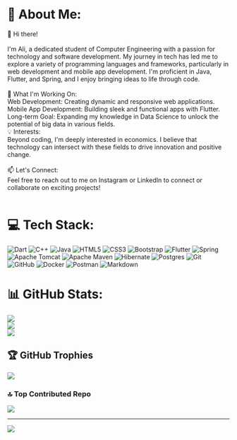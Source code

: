 # 💫 About Me:
👋 Hi there!<br><br>I'm Ali, a dedicated student of Computer Engineering with a passion for technology and software development. My journey in tech has led me to explore a variety of programming languages and frameworks, particularly in web development and mobile app development. I'm proficient in Java, Flutter, and Spring, and I enjoy bringing ideas to life through code.<br><br>🌱 What I'm Working On:<br>Web Development: Creating dynamic and responsive web applications.<br>Mobile App Development: Building sleek and functional apps with Flutter.<br>Long-term Goal: Expanding my knowledge in Data Science to unlock the potential of big data in various fields.<br>💡 Interests:<br>Beyond coding, I'm deeply interested in economics. I believe that technology can intersect with these fields to drive innovation and positive change.<br><br>📫 Let's Connect:<br>Feel free to reach out to me on Instagram or LinkedIn to connect or collaborate on exciting projects!<br><br>


# 💻 Tech Stack:
![Dart](https://img.shields.io/badge/dart-%230175C2.svg?style=plastic&logo=dart&logoColor=white) ![C++](https://img.shields.io/badge/c++-%2300599C.svg?style=plastic&logo=c%2B%2B&logoColor=white) ![Java](https://img.shields.io/badge/java-%23ED8B00.svg?style=plastic&logo=openjdk&logoColor=white) ![HTML5](https://img.shields.io/badge/html5-%23E34F26.svg?style=plastic&logo=html5&logoColor=white) ![CSS3](https://img.shields.io/badge/css3-%231572B6.svg?style=plastic&logo=css3&logoColor=white) ![Bootstrap](https://img.shields.io/badge/bootstrap-%238511FA.svg?style=plastic&logo=bootstrap&logoColor=white) ![Flutter](https://img.shields.io/badge/Flutter-%2302569B.svg?style=plastic&logo=Flutter&logoColor=white) ![Spring](https://img.shields.io/badge/spring-%236DB33F.svg?style=plastic&logo=spring&logoColor=white) ![Apache Tomcat](https://img.shields.io/badge/apache%20tomcat-%23F8DC75.svg?style=plastic&logo=apache-tomcat&logoColor=black) ![Apache Maven](https://img.shields.io/badge/Apache%20Maven-C71A36?style=plastic&logo=Apache%20Maven&logoColor=white) ![Hibernate](https://img.shields.io/badge/Hibernate-59666C?style=plastic&logo=Hibernate&logoColor=white) ![Postgres](https://img.shields.io/badge/postgres-%23316192.svg?style=plastic&logo=postgresql&logoColor=white) ![Git](https://img.shields.io/badge/git-%23F05033.svg?style=plastic&logo=git&logoColor=white) ![GitHub](https://img.shields.io/badge/github-%23121011.svg?style=plastic&logo=github&logoColor=white) ![Docker](https://img.shields.io/badge/docker-%230db7ed.svg?style=plastic&logo=docker&logoColor=white) ![Postman](https://img.shields.io/badge/Postman-FF6C37?style=plastic&logo=postman&logoColor=white) ![Markdown](https://img.shields.io/badge/markdown-%23000000.svg?style=plastic&logo=markdown&logoColor=white)
# 📊 GitHub Stats:
![](https://github-readme-stats.vercel.app/api?username=AloofAli&theme=dark&hide_border=false&include_all_commits=true&count_private=true)<br/>
![](https://github-readme-streak-stats.herokuapp.com/?user=AloofAli&theme=dark&hide_border=false)<br/>
![](https://github-readme-stats.vercel.app/api/top-langs/?username=AloofAli&theme=dark&hide_border=false&include_all_commits=true&count_private=true&layout=compact)

## 🏆 GitHub Trophies
![](https://github-profile-trophy.vercel.app/?username=AloofAli&theme=radical&no-frame=false&no-bg=false&margin-w=4)

### 🔝 Top Contributed Repo
![](https://github-contributor-stats.vercel.app/api?username=AloofAli&limit=5&theme=radical&combine_all_yearly_contributions=true)

---
[![](https://visitcount.itsvg.in/api?id=AloofAli&icon=0&color=0)](https://visitcount.itsvg.in)

<!-- Proudly created with GPRM ( https://gprm.itsvg.in ) -->
